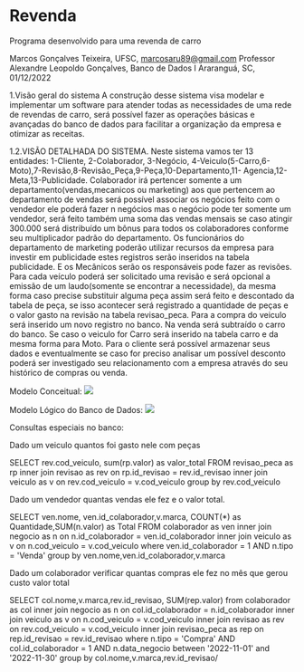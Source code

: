 # Revenda
Programa desenvolvido para uma revenda de carro

Marcos Gonçalves Teixeira, UFSC, marcosaru89@gmail.com
Professor Alexandre Leopoldo Gonçalves, Banco de Dados I
Araranguá, SC, 01/12/2022

1.Visão geral do sistema
A construção desse sistema visa modelar e implementar um software para atender todas as 
necessidades de uma rede de revendas de carro, será possível fazer as operações básicas e 
avançadas do banco de dados para facilitar a organização da empresa e otimizar as receitas.

1.2.VISÃO DETALHADA DO SISTEMA.
Neste sistema vamos ter 13 entidades: 1-Cliente, 2-Colaborador, 3-Negócio,
4-Veiculo(5-Carro,6-Moto),7-Revisão,8-Revisão_Peça,9-Peça,10-Departamento,11-
Agencia,12-Meta,13-Publicidade.
 Colaborador irá pertencer somente a um departamento(vendas,mecanicos ou marketing) aos
que pertencem ao departamento de vendas será possível associar os negócios feito com o 
vendedor ele poderá fazer n negócios mas o negócio pode ter somente um vendedor, será feito 
também uma soma das vendas mensais se caso atingir 300.000 será distribuído um bônus para 
todos os colaboradores conforme seu multiplicador padrão do departamento. Os funcionários do 
departamento de marketing poderão utilizar recursos da empresa para investir em publicidade estes
registros serão inseridos na tabela publicidade. E os Mecânicos serão os responsáveis pode fazer 
as revisões.
Para cada veículo poderá ser solicitado uma revisão e será opcional a emissão de um 
laudo(somente se encontrar a necessidade), da mesma forma caso precise substituir alguma peça 
assim será feito e descontado da tabela de peça, se isso acontecer será registrado a quantidade de 
peças e o valor gasto na revisão na tabela revisao_peca.
Para a compra do veiculo será inserido um novo registro no banco. Na venda será subtraído o carro 
do banco. Se caso o veiculo for Carro será inserido na tabela carro e da mesma forma para Moto.
Para o cliente será possível armazenar seus dados e eventualmente se caso for preciso 
analisar um possível desconto poderá ser investigado seu relacionamento com a empresa através 
do seu histórico de compras ou venda.


Modelo Conceitual: 
<img src="https://i.postimg.cc/TPf6wL0y/Conceitual.jpg" />

Modelo Lógico do Banco de Dados:
<img src="https://i.postimg.cc/4d0qzm6Q/Logico.jpg"/>



Consultas especiais no banco:

Dado um veiculo quantos foi gasto nele com peças

SELECT rev.cod_veiculo, sum(rp.valor) as valor_total
FROM revisao_peca as rp 
inner join revisao as rev 
on rp.id_revisao = rev.id_revisao
inner join veiculo as v
on rev.cod_veiculo = v.cod_veiculo
group by rev.cod_veiculo

Dado um vendedor quantas vendas ele fez e o valor total.

SELECT ven.nome, ven.id_colaborador,v.marca, COUNT(*) as Quantidade,SUM(n.valor) as Total
FROM colaborador as ven 
inner join negocio as n 
on n.id_colaborador = ven.id_colaborador 
inner join veiculo as v 
on n.cod_veiculo = v.cod_veiculo 
where ven.id_colaborador = 1 AND n.tipo = 'Venda'
group by ven.nome,ven.id_colaborador,v.marca

Dado um colaborador verificar quantas compras ele fez no mês  que gerou custo valor total

SELECT col.nome,v.marca,rev.id_revisao, SUM(rep.valor)
from colaborador as col
inner join negocio as n
on col.id_colaborador = n.id_colaborador
inner join veiculo as v
on n.cod_veiculo = v.cod_veiculo
inner join revisao as rev
on rev.cod_veiculo = v.cod_veiculo
inner join revisao_peca as rep
on rep.id_revisao = rev.id_revisao
where n.tipo = 'Compra' AND col.id_colaborador = 1 AND n.data_negocio between '2022-11-01' and
'2022-11-30'
group by col.nome,v.marca,rev.id_revisao/
